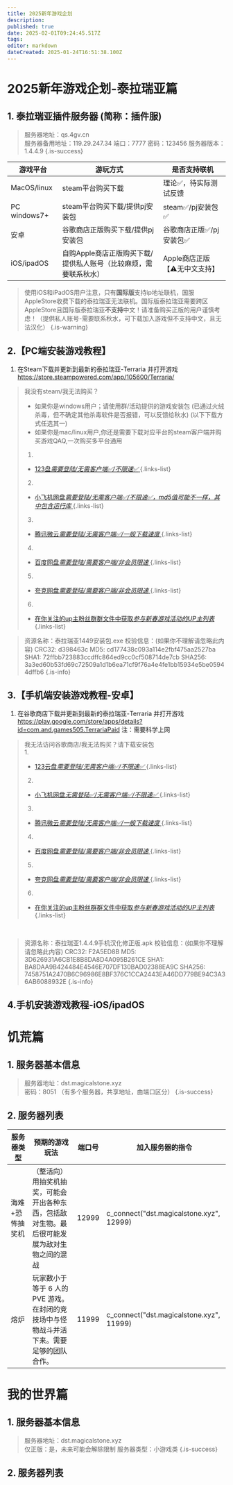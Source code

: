 ```yaml
---
title: 2025新年游戏企划
description: 
published: true
date: 2025-02-01T09:24:45.517Z
tags: 
editor: markdown
dateCreated: 2025-01-24T16:51:38.100Z
---
```


# 2025新年游戏企划-泰拉瑞亚篇

## 1. 泰拉瑞亚插件服务器 (简称：插件服)

> 服务器地址：qs.4gv.cn  
> 服务器备用地址：119.29.247.34
> 端口：7777
> 密码：123456
> 服务器版本：1.4.4.9
{.is-success}

|游戏平台|游玩方式|是否支持联机|
|---|---|---|
|MacOS/linux|steam平台购买下载|理论✅，待实际测试反馈|
|PC windows7+|steam平台购买下载/提供pj安装包|steam✅/pj安装包✅|
|安卓|谷歌商店正版购买下载/提供pj安装包|谷歌商店正版✅/pj安装包✅|
|iOS/ipadOS|自购Apple商店正版购买下载/提供私人账号（比较麻烦，需要联系秋水）|Apple商店正版【⚠️无中文支持】|

> 使用iOS和iPadOS用户注意，只有**国际版**支持ip地址联机，国服AppleStore收费下载的泰拉瑞亚无法联机。国际版泰拉瑞亚需要跨区AppleStore且国际版泰拉瑞亚**不支持**中文！请准备购买正版的用户谨慎考虑！（提供私人账号-需要联系秋水，可下载加入游戏但不支持中文，且无法汉化）
{.is-warning}

## 2.【PC端安装游戏教程】
1. 在Steam下载并更新到最新的泰拉瑞亚-Terraria 并打开游戏
	https://store.steampowered.com/app/105600/Terraria/

> 我没有steam/我无法购买？
> - 如果你是windows用户；请使用群/活动提供的游戏安装包
(已通过火绒杀毒，但不确定其他杀毒软件是否报错，可以反馈给秋水)
(以下下载方式任选其一)
> - 如果你是mac/linux用户,你还是需要下载对应平台的steam客户端并购买游戏QAQ,一次购买多平台通用
> 1.
> - [123盘*需要登陆/无需客户端✅/不限速✅* ](https://www.123684.com/s/3uTGTd-wnwWh)
> {.links-list}
> 2.
> - [小飞机网盘*需要登陆/无需客户端✅/不限速✅，md5值可能不一样，其中包含运行库* ](https://share.feijipan.com/s/YTEsIG0g)
> {.links-list}
> 3.
> - [腾讯微云*需要登陆/无需客户端✅/一般下载速度* ](https://share.weiyun.com/AGUB9L0j)
> {.links-list}
> 4.
> - [百度网盘*需要登陆/需要客户端/非会员限速* ](https://pan.baidu.com/s/1eQAm2e9Q6UoHqLLpl0WZzQ?pwd=qsqs)
> {.links-list}
> 5.
> - [夸克网盘*需要登陆/需要客户端/非会员限速* ](https://pan.quark.cn/s/770ea40ef285)
> {.links-list}
> 6.
> - [在你关注的up主粉丝群群文件中获取*参与新春游戏活动的UP主列表* ](/zh/2025LunarNewYear/upers)
> {.links-list}
> 

> 资源名称：泰拉瑞亚1449安装包.exe 
> 校验信息：(如果你不理解请忽略此内容)
> CRC32: d398463c
> MD5: cd177438c093a114e2fbf475aa2527ba
> SHA1: 72ffbb723883ccdffc864ed9cc0cf508714de7cb
> SHA256: 3a3ed60b53fd69c72509a1d1b6ea71cf9f76a4e4fe1bb15934e5be05944dffb6
{.is-info}
## 3.【手机端安装游戏教程-安卓】
1. 在谷歌商店下载并更新到最新的泰拉瑞亚-Terraria 并打开游戏
	https://play.google.com/store/apps/details?id=com.and.games505.TerrariaPaid
	注：需要科学上网<br>
>我无法访问谷歌商店/我无法购买？请下载安装包<br>
>1.
>- [123云盘*需要登陆/无需客户端✅/不限速✅* ](https://www.123865.com/s/rFA8Vv-Rj9wh)
>{.links-list}
>2.
>- [小飞机网盘*无需登陆✅/无需客户端✅/不限速✅* ](https://share.feijipan.com/s/05EsRrGI)
>{.links-list}
> 3.
> - [腾讯微云*需要登陆/无需客户端✅/一般下载速度* ](https://share.weiyun.com/e36RQz4h)
> {.links-list}
> 4.
> - [百度网盘*需要登陆/需要客户端/非会员限速* ](https://pan.baidu.com/s/1QoMP_KdUxZFCKOx4dAvEhg?pwd=qsqs)
> {.links-list}
> 5.
> - [夸克网盘*需要登陆/需要客户端/非会员限速* ](https://pan.quark.cn/s/0c379c0703fe)
> {.links-list}
> 6.
> - [在你关注的up主粉丝群群文件中获取*参与新春游戏活动的UP主列表* ](/zh/2025LunarNewYear/upers)
> {.links-list}

<br>

> 资源名称：泰拉瑞亚1.4.4.9手机汉化修正版.apk
> 校验信息：(如果你不理解请忽略此内容)
> CRC32: F2A5ED8B
> MD5: 3D626931A6CB1E8B8DA8D4A095B261CE
> SHA1: BA8DAA9B424484E4546E707DF130BAD02388EA9C
> SHA256: 7458751A2470B6C96986E8BF376C1CCA2443EA46DD779BE94C3A36AB6088932E
{.is-info}

## 4.手机安装游戏教程-iOS/ipadOS

<div id="CaiDan1"></div>


# 饥荒篇

## 1. 服务器基本信息

> 服务器地址：dst.magicalstone.xyz  
> 密码：8051
（有多个服务器，共享地址，由端口区分）
{.is-success}

## 2. 服务器列表

|服务器类型|预期的游戏玩法|端口号|加入服务器的指令|
|---|---|---|---|
|海难+恐怖抽奖机|（整活向）用抽奖机抽奖，可能会开出各种东西，包括敌对生物。最后很可能发展为敌对生物之间的混战|12999|c_connect("dst.magicalstone.xyz", 12999)|
|熔炉|玩家数小于等于 6 人的 PVE 游戏。在封闭的竞技场中与怪物战斗并活下来。需要足够的团队合作。|11999|c_connect("dst.magicalstone.xyz", 11999)|

# 我的世界篇

## 1. 服务器基本信息

> 服务器地址：dst.magicalstone.xyz  
> 仅正版：是，未来可能会解除限制
> 服务器类型：小游戏类
{.is-success}

## 2. 服务器列表



